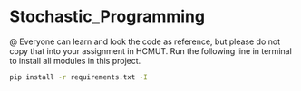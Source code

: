 # Stochastic_Programming
@ Everyone can learn and look the code as reference, but please do not copy that into your assignment in HCMUT.
Run the following line in terminal to install all modules in this project.

```sh
pip install -r requirements.txt -I
```
